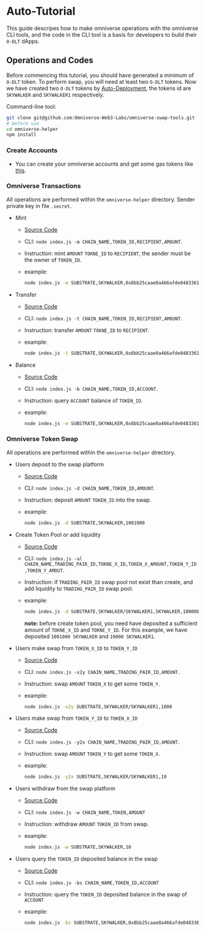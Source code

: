 # Auto-Tutorial

This guide descripes how to make omniverse operations with the omniverse CLI tools, and the code in the CLI tool is a basis for developers to build their `O-DLT` dApps.  

## Operations and Codes

Before commencing this tutorial, you should have generated a minimum of `O-DLT` token. To perform swap, you will need at least two `O-DLT` tokens. Now we have created two `O-DLT` tokens by [Auto-Deployment](./Auto-Deployment.md), the tokens id are `SKYWALKER` and `SKYWALKER1` respectively.

Command-line tool:

```sh
git clone git@github.com:Omniverse-Web3-Labs/omniverse-swap-tools.git
# before use
cd omniverse-helper
npm install
```

### Create Accounts

- You can create your omniverse accounts and get some gas tokens like [this](https://github.com/Omniverse-Web3-Labs/Omniverse-DLT-Introduction/tree/main/docs#omniverse-account).  

### Omniverse Transactions

All operations are performed within the `omniverse-helper` directory. Sender private key in file `.secret`.

- Mint
  - [Source Code](https://github.com/Omniverse-Web3-Labs/omniverse-swap-tools/blob/main/omniverse-helper/index.js#L181)
  - CLI: `node index.js -m CHAIN_NAME,TOKEN_ID,RECIPIENT,AMOUNT`.
  - Instruction: mint `AMOUNT` `TOKNE_ID` to `RECIPIENT`, the sender must be the owner of `TOKEN_ID`.
  - example:

    ```sh
    node index.js -m SUBSTRATE,SKYWALKER,0x8bb25caae0a466afde04833610cf0c998050693974188853bdb982ed60e5e08ee71b3c9c0f900f8191512787e47908277272f71f991cb15fa364bad8018ef40b,100
    ```

- Transfer
  - [Source Code](https://github.com/Omniverse-Web3-Labs/omniverse-swap-tools/blob/main/omniverse-helper/index.js#L164)
  - CLI: `node index.js -t CHAIN_NAME,TOKEN_ID,RECIPIENT,AMOUNT`.
  - Instruction: transfer `AMOUNT` `TOKNE_ID` to `RECIPIENT`.
  - example:

    ```sh
    node index.js -t SUBSTRATE,SKYWALKER,0x8bb25caae0a466afde04833610cf0c998050693974188853bdb982ed60e5e08ee71b3c9c0f900f8191512787e47908277272f71f991cb15fa364bad8018ef40b,100
    ```

- Balance
  - [Source Code](https://github.com/Omniverse-Web3-Labs/omniverse-swap-tools/blob/milestone-2/omniverse-helper/index.js#L222)
  - CLI: `node index.js -b CHAIN_NAME,TOKEN_ID,ACCOUNT`.
  - Instruction: query `ACCOUNT` balance of `TOKEN_ID`.
  - example:

    ```sh
    node index.js -m SUBSTRATE,SKYWALKER,0x8bb25caae0a466afde04833610cf0c998050693974188853bdb982ed60e5e08ee71b3c9c0f900f8191512787e47908277272f71f991cb15fa364bad8018ef40b
    ```

### Omniverse Token Swap

All operations are performed within the `omniverse-helper` directory.

- Users deposit to the swap platform
  - [Source Code](https://github.com/Omniverse-Web3-Labs/omniverse-swap-tools/blob/main/omniverse-helper/index.js#L314)
  - CLI: `node index.js -d CHAIN_NAME,TOKEN_ID,AMOUNT`.
  - Instruction: deposit `AMOUNT` `TOKEN_ID` into the swap.
  - example:

    ```sh
    node index.js -d SUBSTRATE,SKYWALKER,1001000
    ```

- Create Token Pool or add liquidity
  - [Source Code](https://github.com/Omniverse-Web3-Labs/omniverse-swap-tools/blob/main/omniverse-helper/index.js#L404)
  - CLI: `node index.js -al CHAIN_NAME,TRADING_PAIR_ID,TOKNE_X_ID,TOKEN_X_AMOUNT,TOKEN_Y_ID,TOKEN_Y_AMOUT`.
  - Instruction: if `TRADING_PAIR_ID` swap pool not exist than create, and add liquidity to `TRADING_PAIR_ID` swap pool.
  - example:
  
    ```sh
    node index.js -d SUBSTRATE,SKYWALKER/SKYWALKER1,SKYWALKER,1000000,SKYWALKER1,10000
    ```

    **note:** before create token pool, you need have deposited a sufficient amount of `TOKNE_X_ID` and `TOKNE_Y_ID`. For this example, we have deposited `1001000 SKYWALKER` and `10000 SKYWALKER1`.

- Users make swap from `TOKEN_X_ID` to `TOKEN_Y_ID`
  - [Source Code](https://github.com/Omniverse-Web3-Labs/omniverse-swap-tools/blob/milestone-2/omniverse-helper/index.js#L375)
  - CLI: `node index.js -x2y CHAIN_NAME,TRADING_PAIR_ID,AMOUNT`.
  - Instruction: swap `AMOUNT` `TOKEN_X` to get some `TOKEN_Y`.
  - example:
  
    ```sh
    node index.js -x2y SUBSTRATE,SKYWALKER/SKYWALKER1,1000
    ```

- Users make swap from `TOKEN_Y_ID` to `TOKEN_X_ID`
  - [Source Code](https://github.com/Omniverse-Web3-Labs/omniverse-swap-tools/blob/milestone-2/omniverse-helper/index.js#L444)
  - CLI: `node index.js -y2x CHAIN_NAME,TRADING_PAIR_ID,AMOUNT`.
  - Instruction: swap `AMOUNT` `TOKEN_Y` to get some `TOKEN_X`.
  - example:
  
    ```sh
    node index.js -y2x SUBSTRATE,SKYWALKER/SKYWALKER1,10
    ```

- Users withdraw from the swap platform
  - [Source Code](https://github.com/Omniverse-Web3-Labs/omniverse-swap-tools/blob/milestone-2/omniverse-helper/index.js#L337)
  - CLI: `node index.js -w CHAIN_NAME,TOKEN,AMOUNT`
  - Instruction: withdraw `AMOUNT` `TOKEN_ID` from swap.
  - example:
  
    ```sh
    node index.js -w SUBSTRATE,SKYWALKER,10
    ```

- Users query the `TOKEN_ID` deposited balance in the swap
  - [Source Code](https://github.com/Omniverse-Web3-Labs/omniverse-swap-tools/blob/milestone-2/omniverse-helper/index.js#L243)
  - CLI: `node index.js -bs CHAIN_NAME,TOKEN_ID,ACCOUNT`
  - Instruction: query the `TOKEN_ID` deposited balance in the swap of `ACCOUNT`
  - example:

    ```sh
    node index.js -bs SUBSTRATE,SKYWALKER,0x8bb25caae0a466afde04833610cf0c998050693974188853bdb982ed60e5e08ee71b3c9c0f900f8191512787e47908277272f71f991cb15fa364bad8018ef40b
    ```

